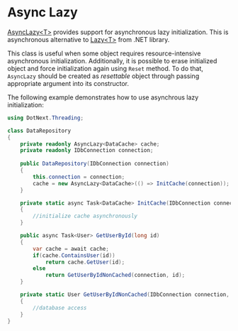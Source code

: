 Async Lazy
====
[AsyncLazy&lt;T&gt;](xref:DotNext.Threading.AsyncLazy`1) provides support for asynchronous lazy initialization. This is asynchronous alternative to [Lazy&lt;T&gt;](https://docs.microsoft.com/en-us/dotnet/api/system.lazy-1) from .NET library.

This class is useful when some object requires resource-intensive asynchronous initialization. Additionally, it is possible to erase initialized object and force initialization again using `Reset` method. To do that, `AsyncLazy` should be created as _resettable_ object through passing appropriate argument into its constructor.

The following example demonstrates how to use asynchrous lazy initialization:
```csharp
using DotNext.Threading;

class DataRepository
{
	private readonly AsyncLazy<DataCache> cache;
	private readonly IDbConnection connection;
	
	public DataRepository(IDbConnection connection)
	{
		this.connection = connection;
		cache = new AsyncLazy<DataCache>(() => InitCache(connection));
	}

	private static async Task<DataCache> InitCache(IDbConnection connection)
	{
		//initialize cache asynchronously
	}

	public async Task<User> GetUserById(long id)
	{
		var cache = await cache;
		if(cache.ContainsUser(id))
			return cache.GetUser(id);
		else
			return GetUserByIdNonCached(connection, id);
	}

	private static User GetUserByIdNonCached(IDbConnection connection, long id)
	{
		//database access
	}
}
```